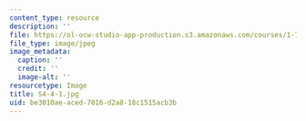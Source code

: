 ```yaml
---
content_type: resource
description: ''
file: https://ol-ocw-studio-app-production.s3.amazonaws.com/courses/1-74-land-water-food-and-climate-fall-2020/be3010aeaced7016d2a818c1515acb3b_S4-4-1.jpg
file_type: image/jpeg
image_metadata:
  caption: ''
  credit: ''
  image-alt: ''
resourcetype: Image
title: S4-4-1.jpg
uid: be3010ae-aced-7016-d2a8-18c1515acb3b
---
```

